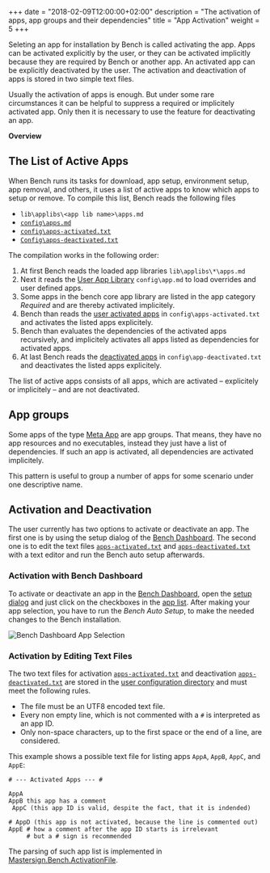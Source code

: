 +++
date = "2018-02-09T12:00:00+02:00"
description = "The activation of apps, app groups and their dependencies"
title = "App Activation"
weight = 5
+++

[User App Library]: /ref/file-structure/#config-apps
[Activated Apps]: /ref/file-structure/#config-apps-activated
[Deactivated Apps]: /ref/file-structure/#config-apps-deactivated
[Meta App]: /ref/app-types/#meta
[Bench Dashboard]: /ref/dashbord/
[Mastersign.Bench.ActivationFile]: https://winbench.org/clr-api/html/T_Mastersign_Bench_ActivationFile.htm

Seleting an app for installation by Bench is called activating the app.
Apps can be activated explicitly by the user, or they can be activated
implicitly because they are required by Bench or another app.
An activated app can be explicitly deactivated by the user.
The activation and deactivation of apps is stored in two simple
text files.
<!--more-->

Usually the activation of apps is enough.
But under some rare circumstances it can be helpful to suppress
a required or implicitely activated app.
Only then it is necessary to use the feature for deactivating an app.

**Overview**

<!-- #data-list /*/* -->

## The List of Active Apps
When Bench runs its tasks for download, app setup, environment setup,
app removal, and others, it uses a list of active apps to know which apps
to setup or remove.
To compile this list, Bench reads the following files

* `lib\applibs\<app lib name>\apps.md`
* [`config\apps.md`][User App Library]
* [`config\apps-activated.txt`][Activated Apps]
* [`Config\apps-deactivated.txt`][Deactivated Apps]

The compilation works in the following order:

1. At first Bench reads the loaded app libraries `lib\applibs\*\apps.md`
2. Next it reads the [User App Library][] `config\app.md` to load overrides
   and user defined apps.
3. Some apps in the bench core app library are listed in the app category
   _Required_ and are thereby activated implicitely.
4. Bench than reads the [user activated apps][Activated Apps] in
   `config\apps-activated.txt` and activates the listed apps explicitely.
5. Bench than evaluates the dependencies of the activated apps recursively,
   and implicitely activates all apps listed as dependencies for
   activated apps.
6. At last Bench reads the [deactivated apps][Deactivated Apps] in
   `config\app-deactivated.txt` and deactivates the listed apps explicitely.

The list of active apps consists of all apps, which are activated
&ndash; explicitely or implicitely &ndash;
and are not deactivated.

## App groups
Some apps of the type [Meta App][] are app groups.
That means, they have no app resources and no executables, instead they
just have a list of dependencies.
If such an app is activated, all dependencies are activated implicitely.

This pattern is useful to group a number of apps for some scenario under
one descriptive name.

## Activation and Deactivation
The user currently has two options to activate or deactivate an app.
The first one is by using the setup dialog of the [Bench Dashboard][].
The second one is to edit the text files [`apps-activated.txt`][Activated Apps]
and [`apps-deactivated.txt`][Deactivated Apps] with a text editor and run
the Bench auto setup afterwards.

### Activation with Bench Dashboard
To activate or deactivate an app in the [Bench Dashboard](/ref/dashboard),
open the [setup dialog](/ref/dashboard/#setup) and just click on the checkboxes
in the [app list](/ref/dashboard/#setup-applist).
After making your app selection, you have to run the _Bench Auto Setup_,
to make the needed changes to the Bench installation.

![Bench Dashboard App Selection](/img/Dashboard_SetupSelection.png)

### Activation by Editing Text Files
The two text files for activation [`apps-activated.txt`][Activated Apps]
and deactivation [`apps-deactivated.txt`][Deactivated Apps]
are stored in the [user configuration directory](/ref/file-structure/#config-dir)
and must meet the following rules.

* The file must be an UTF8 encoded text file.
* Every non empty line, which is not commented with a `#` is interpreted as an app ID.
* Only non-space characters, up to the first space or the end of a line, are considered.

This example shows a possible text file for listing apps
`AppA`, `AppB`, `AppC`, and `AppE`:

```
# --- Activated Apps --- #

AppA
AppB this app has a comment
 AppC (this app ID is valid, despite the fact, that it is indended)

# AppD (this app is not activated, because the line is commented out)
AppE # how a comment after the app ID starts is irrelevant
     # but a # sign is recommended
```

The parsing of such app list is implemented in [Mastersign.Bench.ActivationFile][].
